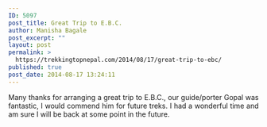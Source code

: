 ```yaml
---
ID: 5097
post_title: Great Trip to E.B.C.
author: Manisha Bagale
post_excerpt: ""
layout: post
permalink: >
  https://trekkingtopnepal.com/2014/08/17/great-trip-to-ebc/
published: true
post_date: 2014-08-17 13:24:11
---
```

<p style="text-align: justify;">Many thanks for arranging a great trip to E.B.C., our guide/porter Gopal was fantastic, I would commend him for future treks. I had a wonderful time and am sure I will be back at some point in the future.</p>